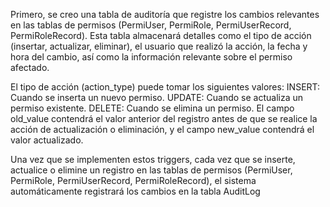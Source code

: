 Primero, se creo una tabla de auditoría que registre los cambios relevantes en las tablas de permisos (PermiUser, PermiRole, PermiUserRecord, PermiRoleRecord).
Esta tabla almacenará detalles como el tipo de acción (insertar, actualizar, eliminar), el usuario que realizó la acción, la fecha y hora del cambio, así como la información relevante sobre el permiso afectado.

El tipo de acción (action_type) puede tomar los siguientes valores:
INSERT: Cuando se inserta un nuevo permiso.
UPDATE: Cuando se actualiza un permiso existente.
DELETE: Cuando se elimina un permiso.
El campo old_value contendrá el valor anterior del registro antes de que se realice la acción de actualización o eliminación, y el campo new_value contendrá el valor actualizado.

Una vez que se implementen estos triggers, cada vez que se inserte, actualice o elimine un registro en las tablas de permisos (PermiUser, PermiRole, PermiUserRecord, PermiRoleRecord), el sistema automáticamente registrará los cambios en la tabla AuditLog
